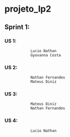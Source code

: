 # projeto_lp2

## 		Sprint 1:
###			US 1:
				Lucio Nathan
				Gyovanna Costa
				
###			US 2:
				Nathan Fernandes
				Mateus Diniz

###			US 3:
				Mateus Diniz
				Nathan Fernandes
			
###			US 4:
				Lucio Nathan